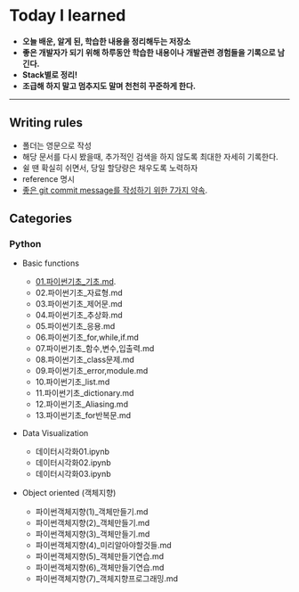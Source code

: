 Today I learned
=================

* **오늘 배운, 알게 된, 학습한 내용을 정리해두는 저장소**
* **좋은 개발자가 되기 위해 하루동안 학습한 내용이나 개발관련 경험들을 기록으로 남긴다.**
* **Stack별로 정리!**
* **조급해 하지 말고 멈추지도 말며 천천히 꾸준하게 한다.**
---

Writing rules
--------------
* 폴더는 영문으로 작성
* 해당 문서를 다시 봤을때, 추가적인 검색을 하지 않도록 최대한 자세히 기록한다.
* 쉴 땐 확실히 쉬면서, 당일 할당량은 채우도록 노력하자
* reference 명시
* [좋은 git commit message를 작성하기 위한 7가지 약속](https://meetup.toast.com/posts/106).

Categories
----------
### Python
* Basic functions
  - [01.파이썬기초_기초.md](https://github.com/Hakunam97/TIL/blob/master/Python/Python_Basic/%5BCodeit%5DPython_%EA%B8%B0%EC%B4%88/01.%ED%8C%8C%EC%9D%B4%EC%8D%AC%EA%B8%B0%EC%B4%88_%EA%B8%B0%EC%B4%88.md).
  - 02.파이썬기초_자료형.md
  - 03.파이썬기초_제어문.md
  - 04.파이썬기초_추상화.md
  - 05.파이썬기초_응용.md
  - 06.파이썬기초_for,while,if.md
  - 07.파이썬기초_함수,변수,입출력.md
  - 08.파이썬기초_class문제.md
  - 09.파이썬기초_error,module.md
  - 10.파이썬기초_list.md
  - 11.파이썬기초_dictionary.md
  - 12.파이썬기초_Aliasing.md
  - 13.파이썬기초_for반복문.md
  
* Data Visualization
  - 데이터시각화01.ipynb
  - 데이터시각화02.ipynb
  - 데이터시각화03.ipynb

* Object oriented (객체지향)
  - 파이썬객체지향(1)_객체만들기.md
  - 파이썬객체지향(2)_객체만들기.md
  - 파이썬객체지향(3)_객체만들기.md
  - 파이썬객체지향(4)_미리알아야할것들.md
  - 파이썬객체지향(5)_객체만들기연습.md
  - 파이썬객체지향(6)_객체만들기연습.md
  - 파이썬객체지향(7)_객체지향프로그래밍.md
